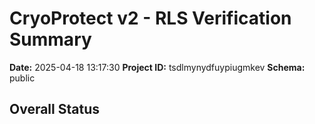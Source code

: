 # CryoProtect v2 - RLS Verification Summary

**Date:** 2025-04-18 13:17:30
**Project ID:** tsdlmynydfuypiugmkev
**Schema:** public

## Overall Status


